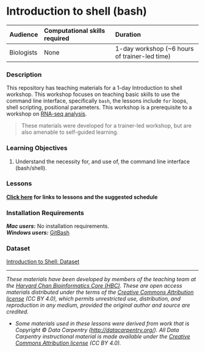 # Introduction to shell (bash)

| Audience | Computational skills required | Duration |
:----------|:-------------|:----------|
| Biologists | None | 1-day workshop (~6 hours of trainer-led time)|

### Description

This repository has teaching materials for a 1-day Introduction to shell workshop. This workshop focuses on teaching basic skills to use the command line interface, specifically `bash`, the lessons include `for` loops, shell scripting, positional parameters. This workshop is a prerequisite to a workshop on [RNA-seq analysis](https://hbctraining.github.io/Intro-to-rnaseq-hpc-O2/).

> These materials were developed for a trainer-led workshop, but are also amenable to self-guided learning.

### Learning Objectives

1.	Understand the necessity for, and use of, the command line interface (bash/shell).

### Lessons
**[Click here](https://hbctraining.github.io/Intro-to-Shell/schedule/) for links to lessons and the suggested schedule**

### Installation Requirements
***Mac users:***
No installation requirements.  
***Windows users:***
[GitBash](https://git-scm.com/download/win)  

### Dataset
[Introduction to Shell: Dataset](https://www.dropbox.com/s/3lua2h1oo18gbug/unix_lesson.tar.gz?dl=1)

***
*These materials have been developed by members of the teaching team at the [Harvard Chan Bioinformatics Core (HBC)](http://bioinformatics.sph.harvard.edu/). These are open access materials distributed under the terms of the [Creative Commons Attribution license](https://creativecommons.org/licenses/by/4.0/) (CC BY 4.0), which permits unrestricted use, distribution, and reproduction in any medium, provided the original author and source are credited.*

* *Some materials used in these lessons were derived from work that is Copyright © Data Carpentry (http://datacarpentry.org/). 
All Data Carpentry instructional material is made available under the [Creative Commons Attribution license](https://creativecommons.org/licenses/by/4.0/) (CC BY 4.0).*
